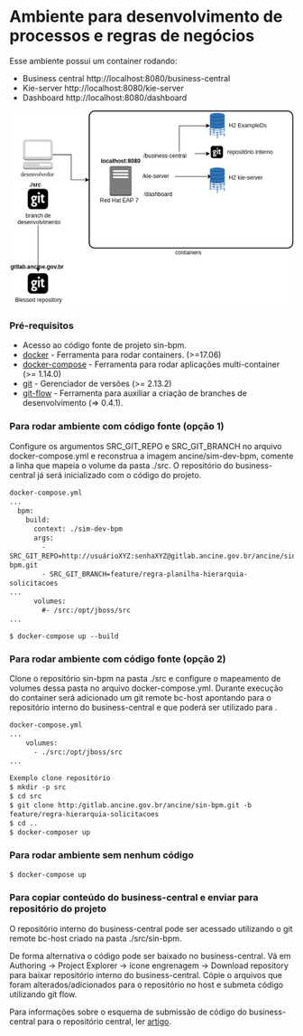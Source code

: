 # Ambiente para desenvolvimento de processos e regras de negócios

Esse ambiente possui um container rodando:

* Business central http://localhost:8080/business-central
* Kie-server http://localhost:8080/kie-server
* Dashboard http://localhost:8080/dashboard

![esquema disposição containers](esquema.png)


### Pré-requisitos
* Acesso ao código fonte de projeto sin-bpm.
* [docker](https://docs.docker.com/engine/installation/) - Ferramenta para rodar containers. (>=17.06)
* [docker-compose](https://docs.docker.com/compose/install/) - Ferramenta para rodar aplicações multi-container (>= 1.14.0)
* [git](https://git-scm.com/downloads) - Gerenciador de versões (>= 2.13.2)
* [git-flow](https://github.com/nvie/gitflow/wiki/Installation) - Ferramenta para auxiliar a criação de branches de desenvolvimento (=> 0.4.1). 


### Para rodar ambiente com código fonte (opção 1)
Configure os argumentos SRC_GIT_REPO e SRC_GIT_BRANCH no arquivo docker-compose.yml e reconstrua a imagem ancine/sim-dev-bpm, comente a linha que mapeia o volume da pasta ./src. O repositório do business-central já será inicializado com o código do projeto.
``` 
docker-compose.yml
...
  bpm:
    build: 
      context: ./sim-dev-bpm
      args: 
        - SRC_GIT_REPO=http://usuárioXYZ:senhaXYZ@gitlab.ancine.gov.br/ancine/sin-bpm.git
        - SRC_GIT_BRANCH=feature/regra-planilha-hierarquia-solicitacoes
...
      volumes:
        #- /src:/opt/jboss/src
...
```

```
$ docker-compose up --build
```
    

### Para rodar ambiente com código fonte (opção 2)
Clone o repositório sin-bpm na pasta ./src e configure o mapeamento de volumes dessa pasta no arquivo docker-compose.yml. Durante execução do container será adicionado um git remote bc-host apontando para o repositório interno do business-central e que poderá ser utilizado para .
```
docker-compose.yml
...
    volumes:
      - ./src:/opt/jboss/src
...
``` 

```
Exemplo clone repositório
$ mkdir -p src
$ cd src
$ git clone http:/gitlab.ancine.gov.br/ancine/sin-bpm.git -b feature/regra-hierarquia-solicitacoes
$ cd ..
$ docker-composer up
``` 

### Para rodar ambiente sem nenhum código

```
$ docker-compose up
```

### Para copiar conteúdo do business-central e enviar para repositório do projeto

O repositório interno do business-central pode ser acessado utilizando o git remote bc-host criado na pasta ./src/sin-bpm.

De forma alternativa o código pode ser baixado no business-central. Vá em Authoring -> Project Explorer -> ícone engrenagem -> Download repository para baixar repositório interno do business-central. Cópie o arquivos que foram alterados/adicionados para o repositório no host e submeta código utilizando git flow.

Para informações sobre o esquema de submissão de código do business-central para o repositório central, ler [artigo](http://www.opensourcerers.org/demystifying-business-central-repository/). 


